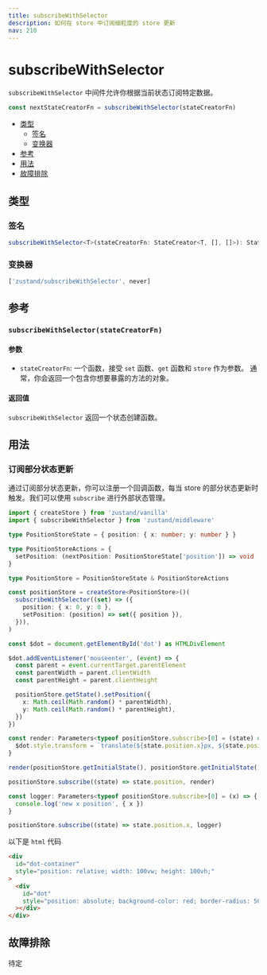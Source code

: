 ```yaml
---
title: subscribeWithSelector
description: 如何在 store 中订阅细粒度的 store 更新
nav: 210
---
```


# subscribeWithSelector

`subscribeWithSelector` 中间件允许你根据当前状态订阅特定数据。

```js
const nextStateCreatorFn = subscribeWithSelector(stateCreatorFn)
```

- [类型](#类型)
  - [签名](#签名)
  - [变换器](#变换器)
- [参考](#参考)
- [用法](#用法)
- [故障排除](#故障排除)

## 类型

### 签名

```ts
subscribeWithSelector<T>(stateCreatorFn: StateCreator<T, [], []>): StateCreator<T, [['zustand/subscribeWithSelector', never]], []>
```

### 变换器

<!-- prettier-ignore-start -->
```ts
['zustand/subscribeWithSelector', never]
```
<!-- prettier-ignore-end -->

## 参考

### `subscribeWithSelector(stateCreatorFn)`

#### 参数

- `stateCreatorFn`: 一个函数，接受 `set` 函数、`get` 函数和 `store` 作为参数。
  通常，你会返回一个包含你想要暴露的方法的对象。

#### 返回值

`subscribeWithSelector` 返回一个状态创建函数。

## 用法

### 订阅部分状态更新

通过订阅部分状态更新，你可以注册一个回调函数，每当 store 的部分状态更新时触发。我们可以使用 `subscribe` 进行外部状态管理。

```ts
import { createStore } from 'zustand/vanilla'
import { subscribeWithSelector } from 'zustand/middleware'

type PositionStoreState = { position: { x: number; y: number } }

type PositionStoreActions = {
  setPosition: (nextPosition: PositionStoreState['position']) => void
}

type PositionStore = PositionStoreState & PositionStoreActions

const positionStore = createStore<PositionStore>()(
  subscribeWithSelector((set) => ({
    position: { x: 0, y: 0 },
    setPosition: (position) => set({ position }),
  })),
)

const $dot = document.getElementById('dot') as HTMLDivElement

$dot.addEventListener('mouseenter', (event) => {
  const parent = event.currentTarget.parentElement
  const parentWidth = parent.clientWidth
  const parentHeight = parent.clientHeight

  positionStore.getState().setPosition({
    x: Math.ceil(Math.random() * parentWidth),
    y: Math.ceil(Math.random() * parentHeight),
  })
})

const render: Parameters<typeof positionStore.subscribe>[0] = (state) => {
  $dot.style.transform = `translate(${state.position.x}px, ${state.position.y}px)`
}

render(positionStore.getInitialState(), positionStore.getInitialState())

positionStore.subscribe((state) => state.position, render)

const logger: Parameters<typeof positionStore.subscribe>[0] = (x) => {
  console.log('new x position', { x })
}

positionStore.subscribe((state) => state.position.x, logger)
```

以下是 `html` 代码

```html
<div
  id="dot-container"
  style="position: relative; width: 100vw; height: 100vh;"
>
  <div
    id="dot"
    style="position: absolute; background-color: red; border-radius: 50%; left: -10px; top: -10px; width: 20px; height: 20px;"
  ></div>
</div>
```

## 故障排除

待定
